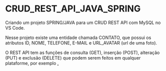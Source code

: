 # CRUD_REST_API_JAVA_SPRING

 Criando um projeto SPRING/JAVA para um CRUD REST API com MySQL no VS Code.

 Nesse projeto existe uma entidade chamada CONTATO, que possui os atributos ID, NOME, TELEFONE, E-MAIL e URL_AVATAR (url de uma foto).

 O REST API tem as funções de consulta (GET), inserção (POST), alteração (PUT) e exclusão (DELETE) que podem serem feitos em qualquer plataforme, por exemplo <a href="https://reqbin.com/">.

 
